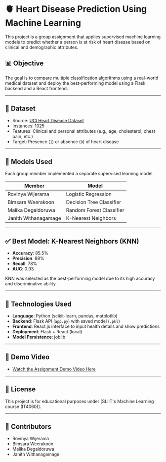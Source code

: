 # 🫀 Heart Disease Prediction Using Machine Learning

This project is a group assignment that applies supervised machine learning models to predict whether a person is at risk of heart disease based on clinical and demographic attributes.

## 📊 Objective

The goal is to compare multiple classification algorithms using a real-world medical dataset and deploy the best-performing model using a Flask backend and a React frontend.

---

## 📁 Dataset

- Source: [UCI Heart Disease Dataset](https://www.kaggle.com/datasets/redwankarimsony/heart-disease-data)
- Instances: 1025
- Features: Clinical and personal attributes (e.g., age, cholesterol, chest pain, etc.)
- Target: Presence (`1`) or absence (`0`) of heart disease

---

## 🤖 Models Used

Each group member implemented a separate supervised learning model:

| Member                 | Model                   |
|------------------------|-------------------------|
| Rovinya Wijerama       | Logistic Regression     |
| Bimsara Weerakoon      | Decision Tree Classifier|
| Malika Degaldoruwa     | Random Forest Classifier|
| Janith Withanagamage   | K-Nearest Neighbors     |

---

## ✅ Best Model: K-Nearest Neighbors (KNN)

- **Accuracy**: 85.5%
- **Precision**: 88%
- **Recall**: 78%
- **AUC**: 0.93

KNN was selected as the best-performing model due to its high accuracy and discriminative ability.

---

## 🧪 Technologies Used

- **Language**: Python (scikit-learn, pandas, matplotlib)
- **Backend**: Flask API (`app.py`) with saved model (`.pkl`)
- **Frontend**: React.js interface to input health details and show predictions
- **Deployment**: Flask + React (local)
- **Model Persistence**: joblib

---

## 🎥 Demo Video

- [Watch the Assignment Demo Video Here](https://www.youtube.com/watch?v=QvCnX3q6_IY&feature=youtu.be)

---

## 📄 License

This project is for educational purposes under [SLIIT's Machine Learning course (IT4060)].

---

## 👥 Contributors

- Rovinya Wijerama  
- Bimsara Weerakoon  
- Malika Degaldoruwa  
- Janith Withanagamage